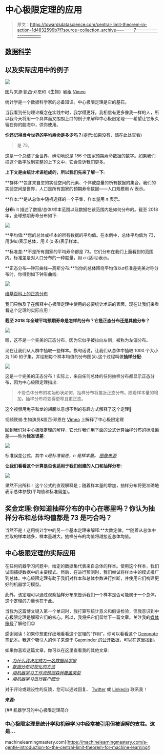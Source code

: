 # 中心极限定理的应用

> 原文：<https://towardsdatascience.com/central-limit-theorem-in-action-1d4832599b7f?source=collection_archive---------7----------------------->

## [数据科学](https://towardsdatascience.com/data-science/home)

## 以及实际应用中的例子

![](img/a16d5d2cdaca0578e50e54408d26cacb.png)

图片来源:凯西·邓恩和《生物》剧组 [Vimeo](https://vimeo.com/75089338)

统计学是一个数据科学家的必备知识。中心极限定理是它的基石。

当我看到任何理论概念在实践中时，我学得更好。我相信有更多像我一样的人，所以我今天将用一个具体而又朗朗上口的例子来解释中心极限定理——希望让它永久留在你的脑海中，供你使用。

**你还记得当今世界的平均寿命是多少吗？**(提示:如果没有，请在此处查看)

> 是 73。

这是一个总结了全世界，确切地说是 186 个国家预期寿命数据的数字。如果我们把这个数字放到完整的上下文中，它会告诉我们更多。

**上下文是由统计术语组成的，所以我们先来了解一下:**

**群体:**包含来自您的实验空间的元素、个体或度量的所有数据的集合。我们的实验空间是世界，人口是所有国家的预期寿命数据——人口规模用 *N* 表示。

**样本:**是从总体中随机选择的一个子集，样本量用 *n* 表示。

**分布:** It 描述了数据/总体/样本范围以及数据在该范围内是如何分布的。截至 2018 年，全球预期寿命分布如下:

![](img/d75a7e40247b91eea8c738c14eca053c.png)

**平均值:**您的总体或样本的所有数据的平均值。在本例中，总体平均值为 73，用(Mu)表示总体，用 *x̄* (x 条)表示样本。

**标准差:**不是所有国家的平均寿命都是 73。它们分布在我们上面看到的范围内。标准差是对人口分布的一种度量，用 *σ* (适马)表示。

**正态分布—钟形曲线—高斯分布:**当你的总体围绕平均值以σ标准差完美对称分布时，你得到如下钟形曲线:

![](img/59a03b86fdafe626377c3410caf1de64.png)

[维基百科上的正态分布](https://en.wikipedia.org/wiki/Normal_distribution)

我们只触及了在解释中心极限定理中使用的必要统计术语的表面，现在让我们来看看这个定理的实际应用！

**截至 2018 年全球平均预期寿命是怎样的分布？它是正态分布还是其他分布？**

![](img/de39f3e2517e9b6fe29cb4f60d53d01c.png)

嗯，这不是一个完美的正态分布，因为它似乎被拉向左侧，被称为左偏分布。

现在让我们从人群中抽取一些样本。换句话说，让我们从总体中抽取 1000 个大小为 150 的子集，并绘制每个样本均值的分布图(x̄).这个过程叫做**抽样分配**:

![](img/224ce5c7d901aafb213bcee7facf456f.png)

这是一个完美的正态分布！实际上，来自任何总体的任何抽样分布都显示正态分布，因为中心极限定理指出:

> 不管总体分布的初始形状如何，抽样分布将接近正态分布。随着样本量的增加，抽样分布将变得更窄且更正态。

这个视频用兔子和龙的翅膀以意想不到的有趣方式解释了这个定理🙂

视频致谢:生物演员&凯西·邓恩在 [Vimeo](https://vimeo.com/75089338) 上解释了中心极限定理

回到我们对中心极限定理的解释，它允许我们用下面的公式计算抽样分布的标准偏差——称为**标准误差**:

![](img/54c6c35e6d672600850fc8c70230567c.png)

标准误差公式，其中 *σ是标准偏差，n 是样本量。* [*图像来源*](https://statisticsglobe.com/standard-error-in-r-example)

**让我们看看这个计算是否也适用于我们创建的人口和抽样分布:**

![](img/1bb52b5dd20e0e0cb10ccdca8c838244.png)

果然不出所料！这个公式的直观解释是；随着样本量的增加，抽样分布将更准确地表示总体参数(平均值和标准偏差)。

## 奖金定理:你知道抽样分布的中心在哪里吗？你认为抽样分布和总体均值都是 73 是巧合吗？

当然不是！这用统计学中的另一个基本定理来解释:**大数定律。**随着从总体中抽取的样本越多，样本量越大，抽样分布的均值将越接近总体均值。

## 中心极限定理的实际应用

在任何机器学习问题中，给定的数据集代表来自总体的样本。使用这个样本，我们试图捕捉数据中的主要模式。然后，在进行预测时，我们尝试将样本中的模式推广到总体。中心极限定理有助于我们对样本和总体参数进行推断，并使用它们构建更好的机器学习模型。

此外，该定理可以通过观察抽样分布来告诉我们一个样本是否可能属于一个总体。这个定理的力量也在于此。

当我为这篇博文键入第一个单词时，我打算写统计意义和假设检验，但我意识到中心极限定理是解释它们的核心。所以，我将把它们留给下一篇文章。关注我的[媒体账号](https://medium.com/@cereniyim)了解他们😉

感谢阅读！如果你想更仔细地看看这个定理的“作用”，你可以看看这个 [Deepnote 笔记本](https://beta.deepnote.com/project/0e38bb73-5710-402a-814b-69ca659d301d)。我这个吸引人的例子来源于 [Gapminder 的公开数据](https://open-numbers.github.io/)，可以在这里[找到](https://github.com/open-numbers/ddf--gapminder--systema_globalis)。

如果你喜欢这篇文章，你可以在这里查看我的其他文章:

*   [*为什么我决定成为一名数据科学家*](/why-i-decided-to-become-a-data-scientist-eec6f8cd435e?source=friends_link&sk=ea90fc26db800fcf4611d37942b23508)
*   [*数据分布可视化的方法*](/recipes-for-the-visualizations-of-data-distributions-a1527a0faf77?source=friends_link&sk=00343b1f4d854951384cd16161741f58)
*   [*用机器学习工作流预测森林覆盖类型*](/predicting-forest-cover-types-with-the-machine-learning-workflow-1f6f049bf4df?source=friends_link&sk=d740915895b002b7424703d60a80d2f3)
*   [*用机器学习进行客户细分*](/customer-segmentation-with-machine-learning-a0ac8c3d4d84?source=friends_link&sk=91a45f28699eda78766335947bed7044)

对于评论或建设性的反馈，您可以通过回复、 [Twitter](https://twitter.com/cereniyim) 或 [Linkedin](https://www.linkedin.com/in/ceren-iyim) 联系我！

**来源:**

[](https://machinelearningmastery.com/a-gentle-introduction-to-the-central-limit-theorem-for-machine-learning/) [## 机器学习的中心极限定理简介

### 中心极限定理是统计学和机器学习中经常被引用但被误解的支柱。这是…

machinelearningmastery.com](https://machinelearningmastery.com/a-gentle-introduction-to-the-central-limit-theorem-for-machine-learning/)